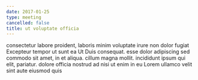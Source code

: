 ```yaml
---
date: 2017-01-25
type: meeting
cancelled: false
title: ut voluptate officia
---
```

consectetur labore proident, laboris minim voluptate irure non dolor fugiat Excepteur tempor ut sunt ea Ut Duis consequat. esse dolor adipiscing sed commodo sit amet, in et aliqua. cillum magna mollit. incididunt ipsum qui elit, pariatur. dolore officia nostrud ad nisi ut enim in eu Lorem ullamco velit sint aute eiusmod quis